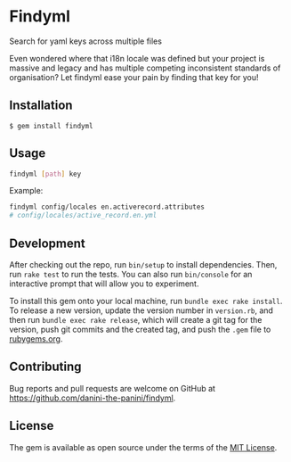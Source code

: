 # Findyml

Search for yaml keys across multiple files

Even wondered where that i18n locale was defined but your project is massive and legacy and has multiple competing inconsistent standards of organisation? Let findyml ease your pain by finding that key for you!

## Installation

    $ gem install findyml

## Usage

```sh
findyml [path] key
```

Example:

```sh
findyml config/locales en.activerecord.attributes
# config/locales/active_record.en.yml
```

## Development

After checking out the repo, run `bin/setup` to install dependencies. Then, run `rake test` to run the tests. You can also run `bin/console` for an interactive prompt that will allow you to experiment.

To install this gem onto your local machine, run `bundle exec rake install`. To release a new version, update the version number in `version.rb`, and then run `bundle exec rake release`, which will create a git tag for the version, push git commits and the created tag, and push the `.gem` file to [rubygems.org](https://rubygems.org).

## Contributing

Bug reports and pull requests are welcome on GitHub at https://github.com/danini-the-panini/findyml.

## License

The gem is available as open source under the terms of the [MIT License](https://opensource.org/licenses/MIT).
